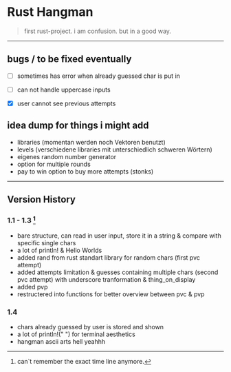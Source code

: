 # Rust Hangman
> first rust-project. i am confusion. but in a good way.

________________________________________________________________________

## bugs / to be fixed eventually

- [ ] sometimes has error when already guessed char is put in
- [ ] can not handle uppercase inputs
- [x] user cannot see previous attempts


## idea dump for things i might add

- libraries (momentan werden noch Vektoren benutzt)
- levels (verschiedene libraries mit unterschiedlich schweren Wörtern)
- eigenes random number generator 
- option for multiple rounds 
- pay to win option to buy more attempts (stonks)

________________________________________________________________________

## Version History

### 1.1 - 1.3 [^1]

- bare structure, can read in user input, store it in a string & compare with specific single chars
- a lot of println! & Hello Worlds
- added rand from rust standart library for random chars (first pvc attempt)
- added attempts limitation & guesses containing multiple chars (second pvc attempt) with underscore tranformation & thing_on_display
- added pvp
- restructered into functions for better overview between pvc & pvp

### 1.4 

- chars already guessed by user is stored and shown
- a lot of println!(" ") for terminal aesthetics
- hangman ascii arts hell yeahhh

[^1]: can`t remember the exact time line anymore.
